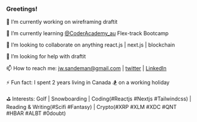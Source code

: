 ### Greetings!

🔭 I’m currently working on wireframing draftit

🌱 I’m currently learning [@CoderAcademy_au](https://www.coderacademy.edu.au/) Flex-track Bootcamp

👯 I’m looking to collaborate on anything react.js | next.js | blockchain

🤔 I’m looking for help with draftit 

📫 How to reach me: jw.sandeman@gmail.com | [twitter](https://twitter.com/jwsandeman) | [LinkedIn](https://www.linkedin.com/in/jason-sandeman-33268496/)

⚡ Fun fact: I spent 2 years living in Canada 🏂  on a working holiday

⛳ Interests: Golf | Snowboarding | Coding(#Reactjs #Nextjs #Tailwindcss) | Reading & Writing(#Scifi #Fantasy) | Crypto(#XRP #XLM #XDC #QNT #HBAR #ALBT #0doubt)

